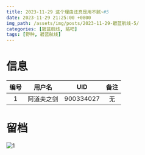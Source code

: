 ```yaml
---
title: 2023-11-29 这个理由还真是用不腻~#5
date: 2023-11-29 21:25:00 +0800
img_path: /assets/img/posts/2023-11-29-碧蓝航线-5/
categories: [碧蓝航线, 贴吧]
tags: [野种, 碧蓝航线]
---
```


# 信息

| 编号 |   用户名   |    UID    | 备注 |
| :--: | :--------: | :-------: | :--: |
|  1   | 阿道夫之剑 | 900334027 |  无  |

# 留档

![1](1.jpg)
